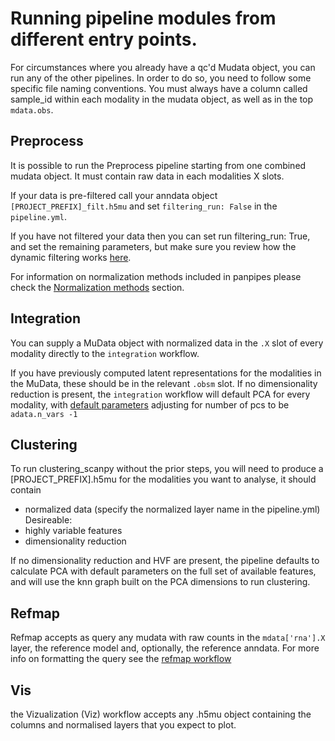 Running pipeline modules from different entry points.
=====================================================

For circumstances where you already have a qc'd Mudata object, you can run any of the other pipelines. In order to do so, you need to follow some specific file naming conventions.
You must always have a column called sample_id within each modality in the mudata object, as well as in the top `mdata.obs`. 

## Preprocess

It is possible to run the Preprocess pipeline starting from one combined mudata object. It must contain raw data in each modalities X slots.  

If your data is pre-filtered call your anndata object `[PROJECT_PREFIX]_filt.h5mu` and set `filtering_run: False` in the `pipeline.yml`.

If you have not filtered your data then you can set run filtering_run: True, and set the remaining parameters, but make sure you review how the dynamic filtering works [here](filter_dict_instructions).

For information on normalization methods included in panpipes please check the [Normalization methods](./Normalization%20methods.md) section.

## Integration 

You can supply a MuData object with normalized data in the `.X` slot of every modality directly to the `integration` workflow. 

If you have previously computed latent representations for the modalities in the MuData, these should be in the relevant `.obsm` slot.
If no dimensionality reduction is present, the `integration` workflow will default PCA for every modality, with [default parameters](https://github.com/scverse/scanpy/blob/master/scanpy/tools/_utils.py#L28) adjusting for number of pcs to be `adata.n_vars -1`


## Clustering

To run clustering_scanpy without the prior steps, you will need to produce a
[PROJECT_PREFIX].h5mu 
for the modalities you want to analyse, it should contain 
- normalized data (specify the normalized layer name in the pipeline.yml)
Desireable: 
- highly variable features 
- dimensionality reduction

If no dimensionality reduction and HVF are present, the pipeline defaults to calculate PCA with default parameters on the full set of available features, and will use the knn graph built on the PCA dimensions to run clustering.

## Refmap

Refmap accepts as query any mudata with raw counts in the `mdata['rna'].X` layer, the reference model and, optionally, the reference anndata. For more info on formatting the query see the [refmap workflow](https://panpipes-pipelines.readthedocs.io/en/latest/workflows/refmap.html)


## Vis

the Vizualization (Viz) workflow accepts any .h5mu object containing the columns and normalised layers that you expect to plot.

